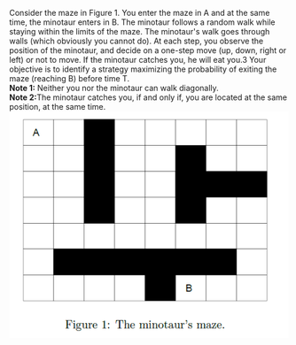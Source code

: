 Consider the maze in Figure 1. You enter the maze in A and at the same time, the minotaur
enters in B. The minotaur follows a random walk while staying within the limits of the maze. The
minotaur's walk goes through walls (which obviously you cannot do). At each step, you observe the
position of the minotaur, and decide on a one-step move (up, down, right or left) or not to move.
If the minotaur catches you, he will eat you.3 Your objective is to identify a strategy maximizing
the probability of exiting the maze (reaching B) before time T.<br>
<b>Note 1:</b> Neither you nor the minotaur can walk diagonally.<br>
<b>Note 2:</b>The minotaur catches you, if and only if, you are located at the same position, at the
same time.
![stack Overflow](refs/figure1.PNG)
